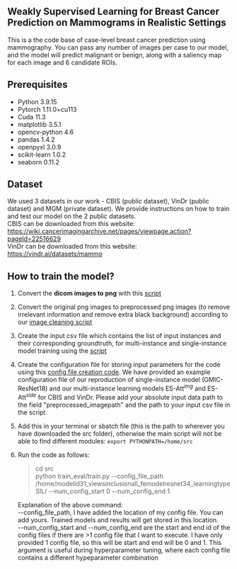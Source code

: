 ## Weakly Supervised Learning for Breast Cancer Prediction on Mammograms in Realistic Settings

This is a the code base of case-level breast cancer prediction using mammography. You can pass any number of images per case to our model, and the model will predict malignant or benign, along with a saliency map for each image and 6 candidate ROIs.

## Prerequisites
- Python 3.9.15
- Pytorch 1.11.0+cu113
- Cuda 11.3
- matplotlib 3.5.1
- opencv-python 4.6
- pandas 1.4.2
- openpyxl 3.0.9
- scikit-learn 1.0.2
- seaborn 0.11.2

## Dataset
We used 3 datasets in our work - CBIS (public dataset), VinDr (public dataset) and MGM (private dataset). We provide instructions on how to train and test our model on the 2 public datasets. <br/> 
CBIS can be downloaded from this website: https://wiki.cancerimagingarchive.net/pages/viewpage.action?pageId=22516629 <br/>
VinDr can be downloaded from this website: https://vindr.ai/datasets/mammo <br/>


## How to train the model?
1. Convert the **dicom images to png** with this [script](/src/data_processing/dicom_to_png.py) <br/>
2. Convert the original png images to preprocessed png images (to remove irrelevant information and remove extra black background) according to our [image cleaning script](/src/data_processing/dicom_to_png.py) <br/>
3. Create the input csv file which contains the list of input instances and their corresponding groundtruth, for multi-instance and single-instance model training using the [script](/src/data_processing/input_csv_file_creation_cbis.py) <br/>
4. Create the configuration file for storing input parameters for the code using this [config file creation code](/src/setup/config_file_creation.py). We have provided an example configuration file of our reproduction of single-instance model (GMIC-ResNet18) and our multi-instance learning models ES-Att$^{img}$ and ES-Att$^{side}$ for CBIS and VinDr. Please add your absolute input data path to the field "preprocessed_imagepath" and the path to your input csv file in the script. 
5. Add this in your terminal or sbatch file (this is the path to wherever you have downloaded the src folder), otherwise the main script will not be able to find different modules: 
```export PYTHONPATH=/home/src``` <br/>
6. Run the code as follows: 
   > cd src <br/>
   > python train_eval/train.py --config_file_path /home/modelid31_viewsinclusionall_femodelresnet34_learningtypeSIL/ --num_config_start 0 --num_config_end 1 <br/>
   
   Explanation of the above command: <br/>
   --config_file_path, I have added the location of my config file. You can add yours. Trained models and results will get stored in this location. <br/>
   --num_config_start and --num_config_end are the start and end id of the config files if there are >1 config file that I want to execute. I have only provided 1 config file, so this will be start and end will be 0 and 1. This argument is useful during hyperparameter tuning, where each config file contains a different hypeparameter combination <br/>
